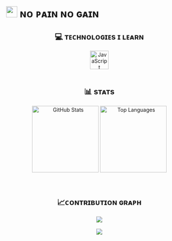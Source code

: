 # <img src="https://slackmojis.com/emojis/60881-meow_attention/download" width="30"/> ɴᴏ ᴘᴀɪɴ ɴᴏ ɢᴀɪɴ

<h2 align="center">💻 ᴛᴇᴄʜɴᴏʟᴏɢɪᴇs ɪ ʟᴇᴀʀɴ</h2>

<div align="center">
  <img src="https://cdn.jsdelivr.net/gh/devicons/devicon/icons/javascript/javascript-original.svg" height="50" alt="JavaScript" />
</div>

<br>

<h2 align="center"> 📊 sᴛᴀᴛs</h2>
<div align="center">
  <img src="https://github-readme-stats.vercel.app/api?username=KhacTuan1224&show_icons=true&theme=radical" alt="GitHub Stats" height="180" />
  <img src="https://github-readme-stats.vercel.app/api/top-langs/?username=KhacTuan1224&layout=compact&theme=radical" alt="Top Languages" height="180" />
</div>

<br>

<br>
<h2 align="center"> 📈ᴄᴏɴᴛʀɪʙᴜᴛɪᴏɴ ɢʀᴀᴘʜ</h2>
<div align="center">
<img src="https://github-readme-activity-graph.vercel.app/graph?username=KhacTuan1224&theme=dracula" />
</div>
<br>

<div align="center">
  <img src="https://ssr-contributions-svg.vercel.app/_//KhacTuan1224?chart=3dbar&format=svg" />
</div>
